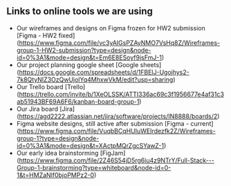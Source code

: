 ## Links to online tools we are using
* Our wireframes and designs on Figma frozen for HW2 submission [Figma - HW2 fixed] (https://www.figma.com/file/vc3yAIGsPZAyNMO7VsHq8Z/Wireframes-group-1-HW2-submission?type=design&node-id=0%3A1&mode=design&t=Em6E8ESoyf9jsFmJ-1)
* Our project planning google sheet [Google sheets] (https://docs.google.com/spreadsheets/d/1FBElJ-Ugojhys2-7k8QtyNIZ3OzQwUjolYq4MhxwVkM/edit?usp=sharing)
* Our Trello board [Trello] (https://trello.com/invite/b/1XeOLSSK/ATTI336ac69c3f1956677e4af31c3ab51943BF69A6F6/kanban-board-group-1)
* Our Jira board [Jira] (https://agd2222.atlassian.net/jira/software/projects/IN8888/boards/2)
* Figma website designs, still active after submission [Figma - current] (https://www.figma.com/file/VuqbBCqHUIuWEIrdezfk2Z/Wireframes-group-1?type=design&node-id=0%3A1&mode=design&t=XActpMQrZgcSYawZ-1)
* Our early idea brainstorming [FigJam] (https://www.figma.com/file/2Z46S54jD5rg6iu4z9NTrY/Full-Stack---Group-1-brainstorming?type=whiteboard&node-id=0-1&t=HMZaNlf0bjoPMPz2-0)